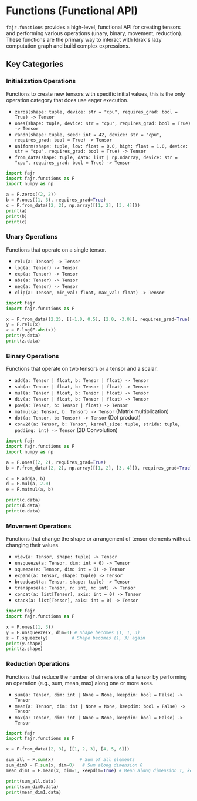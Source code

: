 # Functions (Functional API)

`fajr.functions` provides a high-level, functional API for creating tensors and performing various operations (unary, binary, movement, reduction). These functions are the primary way to interact with Idrak's lazy computation graph and build complex expressions.

## Key Categories

### Initialization Operations

Functions to create new tensors with specific initial values, this is the only operation category that does use eager execution.

*   `zeros(shape: tuple, device: str = "cpu", requires_grad: bool = True) -> Tensor`
*   `ones(shape: tuple, device: str = "cpu", requires_grad: bool = True) -> Tensor`
*   `randn(shape: tuple, seed: int = 42, device: str = "cpu", requires_grad: bool = True) -> Tensor`
*   `uniform(shape: tuple, low: float = 0.0, high: float = 1.0, device: str = "cpu", requires_grad: bool = True) -> Tensor`
*   `from_data(shape: tuple, data: list | np.ndarray, device: str = "cpu", requires_grad: bool = True) -> Tensor`

```python
import fajr
import fajr.functions as F
import numpy as np

a = F.zeros((2, 2))
b = F.ones((1, 3), requires_grad=True)
c = F.from_data((2, 2), np.array([[1, 2], [3, 4]]))
print(a)
print(b)
print(c)
```

### Unary Operations

Functions that operate on a single tensor.

*   `relu(a: Tensor) -> Tensor`
*   `log(a: Tensor) -> Tensor`
*   `exp(a: Tensor) -> Tensor`
*   `abs(a: Tensor) -> Tensor`
*   `neg(a: Tensor) -> Tensor`
*   `clip(a: Tensor, min_val: float, max_val: float) -> Tensor`

```python
import fajr
import fajr.functions as F

x = F.from_data((2,2), [[-1.0, 0.5], [2.0, -3.0]], requires_grad=True)
y = F.relu(x)
z = F.log(F.abs(x))
print(y.data)
print(z.data)
```

### Binary Operations

Functions that operate on two tensors or a tensor and a scalar.

*   `add(a: Tensor | float, b: Tensor | float) -> Tensor`
*   `sub(a: Tensor | float, b: Tensor | float) -> Tensor`
*   `mul(a: Tensor | float, b: Tensor | float) -> Tensor`
*   `div(a: Tensor | float, b: Tensor | float) -> Tensor`
*   `pow(a: Tensor, b: Tensor | float) -> Tensor`
*   `matmul(a: Tensor, b: Tensor) -> Tensor` (Matrix multiplication)
*   `dot(a: Tensor, b: Tensor) -> Tensor` (Dot product)
*   `conv2d(a: Tensor, b: Tensor, kernel_size: tuple, stride: tuple, padding: int) -> Tensor` (2D Convolution)

```python
import fajr
import fajr.functions as F
import numpy as np

a = F.ones((2, 2), requires_grad=True)
b = F.from_data((2, 2), np.array([[1, 2], [3, 4]]), requires_grad=True)

c = F.add(a, b)
d = F.mul(a, 2.0)
e = F.matmul(a, b)

print(c.data)
print(d.data)
print(e.data)
```

### Movement Operations

Functions that change the shape or arrangement of tensor elements without changing their values.

*   `view(a: Tensor, shape: tuple) -> Tensor`
*   `unsqueeze(a: Tensor, dim: int = 0) -> Tensor`
*   `squeeze(a: Tensor, dim: int = 0) -> Tensor`
*   `expand(a: Tensor, shape: tuple) -> Tensor`
*   `broadcast(a: Tensor, shape: tuple) -> Tensor`
*   `transpose(a: Tensor, n: int, m: int) -> Tensor`
*   `concat(a: list[Tensor], axis: int = 0) -> Tensor`
*   `stack(a: list[Tensor], axis: int = 0) -> Tensor`

```python
import fajr
import fajr.functions as F

x = F.ones((1, 3))
y = F.unsqueeze(x, dim=0) # Shape becomes (1, 1, 3)
z = F.squeeze(y)         # Shape becomes (1, 3) again
print(y.shape)
print(z.shape)
```

### Reduction Operations

Functions that reduce the number of dimensions of a tensor by performing an operation (e.g., sum, mean, max) along one or more axes.

*   `sum(a: Tensor, dim: int | None = None, keepdim: bool = False) -> Tensor`
*   `mean(a: Tensor, dim: int | None = None, keepdim: bool = False) -> Tensor`
*   `max(a: Tensor, dim: int | None = None, keepdim: bool = False) -> Tensor`

```python
import fajr
import fajr.functions as F

x = F.from_data((2, 3), [[1, 2, 3], [4, 5, 6]])

sum_all = F.sum(x)          # Sum of all elements
sum_dim0 = F.sum(x, dim=0)   # Sum along dimension 0
mean_dim1 = F.mean(x, dim=1, keepdim=True) # Mean along dimension 1, keep dimension

print(sum_all.data)
print(sum_dim0.data)
print(mean_dim1.data)
```

